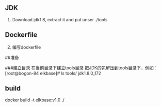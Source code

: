 

## JDK
1. Download jdk1.8, extract it and put unser ./tools

## Dockerfile
2.  编写dockerfile



##准备

###建立目录
在当前目录下建立tools目录
把JDK的包解压到tools目录下，例如：
[root@bogon-84 elkbase]# ls  tools/
jdk1.8.0_172



## build

docker build -t elkbase:v1.0 ./
